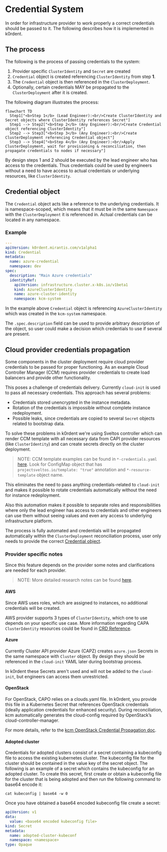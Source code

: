 # Credential System

In order for infrastructure provider to work properly a correct credentials
should be passed to it. The following describes how it is implemented in k0rdent.

## The process

The following is the process of passing credentials to the system:

1. Provider specific `ClusterIdentity` and `Secret` are created
2. `Credential` object is created referencing `ClusterIdentity` from step **1**.
3. The `Credential` object is then referenced in the `ClusterDeployment`.
4. Optionally, certain credentials MAY be propagated to the `ClusterDeployment` after it is created.

The following diagram illustrates the process:

```mermaid
flowchart TD
  Step1["<b>Step 1</b> (Lead Engineer):<br/>Create ClusterIdentity and Secret objects where ClusterIdentity references Secret"]
  Step1 --> Step2["<b>Step 2</b> (Any Engineer):<br/>Create Credential object referencing ClusterIdentity"]
  Step2 --> Step3["<b>Step 3</b> (Any Engineer):<br/>Create ClusterDeployment referencing Credential object"]
  Step3 --> Step4["<b>Step 4</b> (Any Engineer):<br/>Apply ClusterDeployment, wait for provisioning & reconciliation, then propagate credentials to nodes if necessary"]
```

By design steps 1 and 2 should be executed by the lead engineer who has
access to the credentials. Thus credentials could be used by engineers
without a need to have access to actual credentials or underlying resources,
like `ClusterIdentity`.

## Credential object

The `Credential` object acts like a reference to the underlying credentials. It
is namespace-scoped, which means that it must be in the same `Namespace` with
the `ClusterDeployment` it is referenced in. Actual credentials can be located in
any namespace.

### Example

```yaml
---
apiVersion: k0rdent.mirantis.com/v1alpha1
kind: Credential
metadata:
  name: azure-credential
  namespace: dev
spec:
  description: "Main Azure credentials"
  identityRef:
    apiVersion: infrastructure.cluster.x-k8s.io/v1beta1
    kind: AzureClusterIdentity
    name: azure-cluster-identity
    namespace: kcm-system
```

In the example above `Credential` object is referencing `AzureClusterIdentity`
which was created in the `kcm-system` namespace.

The `.spec.description` field can be used to provide arbitrary description of the
object, so user could make a decision which credentials to use if several are
present.

## Cloud provider credentials propagation

Some components in the cluster deployment require cloud provider credentials to be
passed for proper functioning. As an example Cloud Controller Manager (CCM)
requires provider credentials to create load balancers and provide other
functionality.

This poses a challenge of credentials delivery. Currently `cloud-init` is used
to pass all necessary credentials. This approach has several problems:

- Credentials stored unencrypted in the instance metadata.
- Rotation of the credentials is impossible without complete instance
  redeployment.
- Possible leaks, since credentials are copied to several `Secret` objects
  related to bootstrap data.

To solve these problems in k0rdent we're using Sveltos controller which can
render CCM template with all necessary data from CAPI provider resources (like
`ClusterIdentity`) and can create secrets directly on the cluster deployment.

> NOTE:
> CCM template examples can be found in `*-credentials.yaml` [here](https://github.com/k0rdent/kcm/tree/main/config/dev).
> Look for ConfigMap object that has `projectsveltos.io/template: "true"`
> annotation and `*-resource-template` object name.

This eliminates the need to pass anything credentials-related to `cloud-init`
and makes it possible to rotate credentials automatically without the need for
instance redeployment.

Also this automation makes it possible to separate roles and responsibilities
where only the lead engineer has access to credentials and other engineers can
use them without seeing values and even any access to underlying
infrastructure platform.

The process is fully automated and credentials will be propagated automatically
within the `ClusterDeployment` reconciliation process, user only needs to provide
the correct [Credential object](#credential-object).

### Provider specific notes

Since this feature depends on the provider some notes and clarifications
are needed for each provider.

> NOTE: 
> More detailed research notes can be found [here](https://github.com/k0rdent/kcm/issues/293).

#### AWS

Since AWS uses roles, which are assigned to instances, no additional credentials
will be created.

AWS provider supports 3 types of `ClusterIdentity`, which one to use depends on
your specific use case. More information regarding CAPA `ClusterIdentity`
resources could be found in [CRD Reference](https://cluster-api-aws.sigs.k8s.io/crd/).

#### Azure

Currently Cluster API provider Azure (CAPZ) creates `azure.json` Secrets in the
same namespace with `Cluster` object. By design they should be referenced in the
`cloud-init` YAML later during bootstrap process.

In k0rdent these Secrets aren't used and will not be added to the
`cloud-init`, but engineers can access them unrestricted.

#### OpenStack

For OpenStack, CAPO relies on a clouds.yaml file.
In k0rdent, you provide this file in a Kubernetes Secret that references OpenStack credentials
(ideally application credentials for enhanced security). During reconciliation, kcm
automatically generates the cloud-config required by OpenStack’s cloud-controller-manager.

For more details, refer to the [kcm OpenStack Credential Propagation doc](https://github.com/k0rdent/kcm/blob/main/docs/dev.md#openstack).

#### Adopted cluster

Credentials for adopted clusters consist of a secret containing a kubeconfig file to access the existing kubernetes cluster. 
The kubeconfig file for the cluster should be contained in the value key of the secret object. The following is an example of 
a secret which contains the kubeconfig for an adopted cluster. To create this secret, first create or obtain a kubeconfig file 
for the cluster that is being adopted and then run the following command to base64 encode it:

```shell
cat kubeconfig | base64 -w 0
```

Once you have obtained a base64 encoded kubeconfig file create a secret:

```yaml
apiVersion: v1
data:
  value: <base64 encoded kubeconfig file>
kind: Secret
metadata:
  name: adopted-cluster-kubeconf
  namespace: <namespace>
type: Opaque
```

